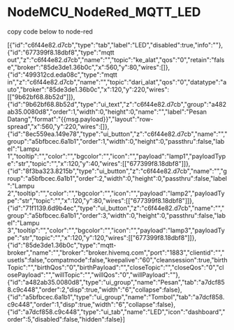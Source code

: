 # NodeMCU_NodeRed_MQTT_LED
copy code below to node-red

[{"id":"c6f44e82.d7cb","type":"tab","label":"LED","disabled":true,"info":""},{"id":"677399f8.18dbf8","type":"mqtt out","z":"c6f44e82.d7cb","name":"","topic":"ke_alat","qos":"0","retain":"false","broker":"85de3de1.36b0c","x":560,"y":80,"wires":[]},{"id":"499312cd.eda08c","type":"mqtt in","z":"c6f44e82.d7cb","name":"","topic":"dari_alat","qos":"0","datatype":"auto","broker":"85de3de1.36b0c","x":120,"y":220,"wires":[["9b62bf68.8b52d"]]},{"id":"9b62bf68.8b52d","type":"ui_text","z":"c6f44e82.d7cb","group":"a482ab35.0080d8","order":1,"width":0,"height":0,"name":"","label":"Pesan Datang","format":"{{msg.payload}}","layout":"row-spread","x":560,"y":220,"wires":[]},{"id":"8ec559ea.149e78","type":"ui_button","z":"c6f44e82.d7cb","name":"","group":"a5bfbcec.6a1b1","order":1,"width":0,"height":0,"passthru":false,"label":"Lampu 1","tooltip":"","color":"","bgcolor":"","icon":"","payload":"lamp1","payloadType":"str","topic":"","x":120,"y":40,"wires":[["677399f8.18dbf8"]]},{"id":"8f3ba323.8215b","type":"ui_button","z":"c6f44e82.d7cb","name":"","group":"a5bfbcec.6a1b1","order":2,"width":0,"height":0,"passthru":false,"label":"Lampu 2","tooltip":"","color":"","bgcolor":"","icon":"","payload":"lamp2","payloadType":"str","topic":"","x":120,"y":80,"wires":[["677399f8.18dbf8"]]},{"id":"71f1139.6d9b4ec","type":"ui_button","z":"c6f44e82.d7cb","name":"","group":"a5bfbcec.6a1b1","order":3,"width":0,"height":0,"passthru":false,"label":"Lampu 3","tooltip":"","color":"","bgcolor":"","icon":"","payload":"lamp3","payloadType":"str","topic":"","x":120,"y":120,"wires":[["677399f8.18dbf8"]]},{"id":"85de3de1.36b0c","type":"mqtt-broker","name":"","broker":"broker.hivemq.com","port":"1883","clientid":"","usetls":false,"compatmode":false,"keepalive":"60","cleansession":true,"birthTopic":"","birthQos":"0","birthPayload":"","closeTopic":"","closeQos":"0","closePayload":"","willTopic":"","willQos":"0","willPayload":""},{"id":"a482ab35.0080d8","type":"ui_group","name":"Pesan","tab":"a7dcf858.c9c448","order":2,"disp":true,"width":"6","collapse":false},{"id":"a5bfbcec.6a1b1","type":"ui_group","name":"Tombol","tab":"a7dcf858.c9c448","order":1,"disp":true,"width":"6","collapse":false},{"id":"a7dcf858.c9c448","type":"ui_tab","name":"LED","icon":"dashboard","order":5,"disabled":false,"hidden":false}]
